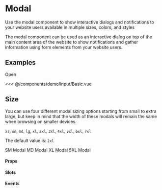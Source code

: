 <script>
// let showModal = false

export default {
  data() {
    return {
      showModal: false,
      size1: false,
      size2: false,
      size3: false,
      size4: false,
    }
  },
}
</script>
# Modal 

Use the modal component to show interactive dialogs
and notifications to your website users
available in multiple sizes, colors, and styles

The modal component can be used as an interactive dialog
on top of the main content area of the website
to show notifications and gather information
using form elements from your website users.

## Examples

<DemoContainer>
  <v-button @click="showModal = true">Open</v-button>
  <Teleport to="body">
    <v-modal size="md" :show="showModal" title="Lorem ipsum" @onDismissed="showModal = false">
      <!-- <template #header>
        <div class="flex items-center text-lg"> {{ $t('language.language_selection') }} </div>
        <button @click="showModal = false" aria-label="close" type="button" class="text-gray-400 bg-transparent hover:bg-gray-200 hover:text-gray-900 rounded-lg text-sm p-1.5 ml-auto inline-flex items-center dark:hover:bg-gray-600 dark:hover:text-white">
        <svg class="w-5 h-5" fill="currentColor" viewBox="0 0 20 20" xmlns="http://www.w3.org/2000/svg">
            <path fill-rule="evenodd" d="M4.293 4.293a1 1 0 011.414 0L10 8.586l4.293-4.293a1 1 0 111.414 1.414L11.414 10l4.293 4.293a1 1 0 01-1.414 1.414L10 11.414l-4.293 4.293a1 1 0 01-1.414-1.414L8.586 10 4.293 5.707a1 1 0 010-1.414z" clip-rule="evenodd"></path>
        </svg>
        </button>
      </template> -->
      <template #body>
        <div class="grid grid-cols-1 lg:grid-cols-2 gap-6">
          Lorem ipsum
        </div>
      </template>
    </v-modal>
  </Teleport>  
</DemoContainer>

<<< @/components/demo/input/Basic.vue

## Size

You can use four different modal sizing options starting from small to extra large, but keep in mind that the width of these modals will remain the same when browsing on smaller devices.

`xs`, `sm`, `md`, `lg`, `xl`, `2xl`, `3xl`, `4xl`, `5xl`, `6xl`, `7xl`

The default value is: `2xl`

<DemoContainer>
  <v-button @click="size1 = true">SM Modal</v-button>
  <v-button @click="size2 = true">MD Modal</v-button>
  <v-button @click="size3 = true">XL Modal</v-button>
  <v-button @click="size4 = true">5XL Modal</v-button>
  <Teleport to="body">
    <v-modal size="sm" :show="size1" title="Lorem ipsum" @onDismissed="size1 = false">
    </v-modal>
  </Teleport>
   <Teleport to="body">
    <v-modal size="md" :show="size2" title="Lorem ipsum" @onDismissed="size2 = false">
    </v-modal>
  </Teleport>
   <Teleport to="body">
    <v-modal size="xl" :show="size3" title="Lorem ipsum" @onDismissed="size3 = false">
    </v-modal>
  </Teleport>
   <Teleport to="body">
    <v-modal size="5xl" :show="size4" title="Lorem ipsum" @onDismissed="size4 = false">
    </v-modal>
  </Teleport>
  
</DemoContainer>

#### Props

#### Slots

#### Events

